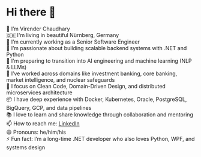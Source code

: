 
# Hi there 👋  
🔭 I’m Virender Chaudhary  
🇩🇪 I'm living in beautiful Nürnberg, Germany  
🏢 I’m currently working as a Senior Software Engineer  
🌱 I’m passionate about building scalable backend systems with .NET and Python  
🤖 I'm preparing to transition into AI engineering and machine learning (NLP & LLMs)  
🚀 I’ve worked across domains like investment banking, core banking, market intelligence, and nuclear safeguards  
🧠 I focus on Clean Code, Domain-Driven Design, and distributed microservices architecture  
📦 I have deep experience with Docker, Kubernetes, Oracle, PostgreSQL, BigQuery, GCP, and data pipelines  
📚 I love to learn and share knowledge through collaboration and mentoring  
📫 How to reach me: [LinkedIn](www.linkedin.com/in/virenderchaudhary)  
😄 Pronouns: he/him/his  
⚡ Fun fact: I’m a long-time .NET developer who also loves Python, WPF, and systems design  

